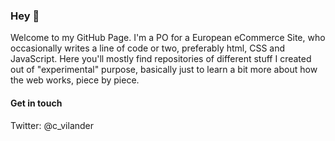 ### Hey 👋


Welcome to my GitHub Page. I'm a PO for a European eCommerce Site, who occasionally writes a line of code or two, preferably html, CSS and JavaScript. Here you'll mostly find repositories of different stuff I created out of "experimental" purpose, basically just to learn a bit more about how the web works, piece by piece.

#### Get in touch 
Twitter: @c_vilander




